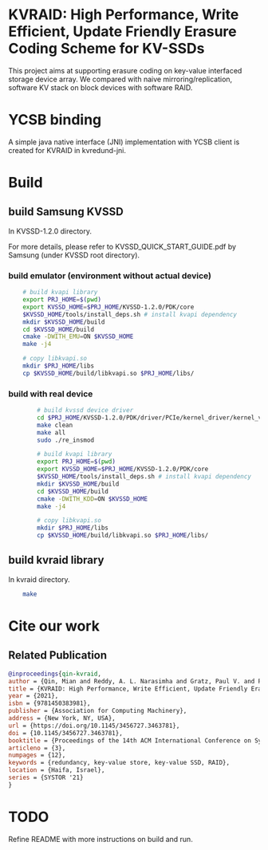 # KVRAID: High Performance, Write Efficient, Update Friendly Erasure Coding Scheme for KV-SSDs 

This project aims at supporting erasure coding on key-value interfaced storage device array. We compared with naive mirroring/replication, software KV stack on block devices with software RAID.


# YCSB binding

A simple java native interface (JNI) implementation with YCSB client is created for KVRAID in kvredund-jni. 

# Build 

## build Samsung KVSSD

In KVSSD-1.2.0 directory.

For more details, please refer to KVSSD_QUICK_START_GUIDE.pdf by Samsung (under KVSSD root directory).

### build emulator (environment without actual device)

```bash
	# build kvapi library
	export PRJ_HOME=$(pwd)
	export KVSSD_HOME=$PRJ_HOME/KVSSD-1.2.0/PDK/core
	$KVSSD_HOME/tools/install_deps.sh # install kvapi dependency
	mkdir $KVSSD_HOME/build
	cd $KVSSD_HOME/build
	cmake -DWITH_EMU=ON $KVSSD_HOME
	make -j4

	# copy libkvapi.so
	mkdir $PRJ_HOME/libs
	cp $KVSSD_HOME/build/libkvapi.so $PRJ_HOME/libs/
```

### build with real device

```bash
        # build kvssd device driver
        cd $PRJ_HOME/KVSSD-1.2.0/PDK/driver/PCIe/kernel_driver/kernel_v<version>/
        make clean
        make all
        sudo ./re_insmod

        # build kvapi library
        export PRJ_HOME=$(pwd)
        export KVSSD_HOME=$PRJ_HOME/KVSSD-1.2.0/PDK/core
        $KVSSD_HOME/tools/install_deps.sh # install kvapi dependency
        mkdir $KVSSD_HOME/build
        cd $KVSSD_HOME/build
        cmake -DWITH_KDD=ON $KVSSD_HOME
        make -j4

        # copy libkvapi.so
        mkdir $PRJ_HOME/libs
        cp $KVSSD_HOME/build/libkvapi.so $PRJ_HOME/libs/
```

## build kvraid library

In kvraid directory.

```bash
	make
```

# Cite our work

## Related Publication

```bibtex
@inproceedings{qin-kvraid,
author = {Qin, Mian and Reddy, A. L. Narasimha and Gratz, Paul V. and Pitchumani, Rekha and Ki, Yang Seok},
title = {KVRAID: High Performance, Write Efficient, Update Friendly Erasure Coding Scheme for KV-SSDs},
year = {2021},
isbn = {9781450383981},
publisher = {Association for Computing Machinery},
address = {New York, NY, USA},
url = {https://doi.org/10.1145/3456727.3463781},
doi = {10.1145/3456727.3463781},
booktitle = {Proceedings of the 14th ACM International Conference on Systems and Storage},
articleno = {3},
numpages = {12},
keywords = {redundancy, key-value store, key-value SSD, RAID},
location = {Haifa, Israel},
series = {SYSTOR '21}
}
```

# TODO

Refine README with more instructions on build and run.

